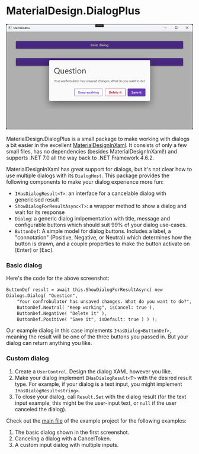 # MaterialDesign.DialogPlus

![Screenshot of a basic dialog](web/images/example-basic-dialog.png)

MaterialDesign.DialogPlus is a small package to make working with dialogs a bit easier in the excellent [MaterialDesignInXaml](https://github.com/MaterialDesignInXAML/MaterialDesignInXamlToolkit). It consists of only a few small files, has no dependencies (besides MaterialDesignInXaml!) and supports .NET 7.0 all the way back to .NET Framework 4.6.2.

MaterialDesignInXaml has great support for dialogs, but it's not clear how to use multiple dialogs with its `DialogHost`. This package provides the following components to make your dialog experience more fun:

 - `IHasDialogResult<T>`: an interface for a cancelable dialog with genericised result
 - `ShowDialogForResultAsync<T>`: a wrapper method to show a dialog and wait for its response
 - `Dialog`: a generic dialog imlpementation with title, message and configurable buttons which should suit 99% of your dialog use-cases.
 - `ButtonDef`: A simple model for dialog buttons. Includes a label, a "connotation" (Positive, Negative, or Neutral) which determines how the button is drawn, and a couple properties to make the button activate on [Enter] or [Esc].

### Basic dialog

Here's the code for the above screenshot:
```
ButtonDef result = await this.ShowDialogForResultAsync( new Dialogs.Dialog( "Question",
    "Your confrobulator has unsaved changes. What do you want to do?",
    ButtonDef.Neutral( "Keep working", isCancel: true ),
    ButtonDef.Negative( "Delete it" ),
    ButtonDef.Positive( "Save it", isDefault: true ) ) );
```

Our example dialog in this case implements `IHasDialog<ButtonDef>`, meaning the result will be one of the three buttons you passed in. But your dialog can return anything you like.

### Custom dialog

1. Create a `UserControl`. Design the dialog XAML however you like.
2. Make your dialog implement `IHasDialogResult<T>` with the desired result type. For example, if your dialog is a text input, you might implement `IHasDialogResult<string>`.
3. To close your dialog, call `Result.Set` with the dialog result (for the text input example, this might be the user-input text, or `null` if the user canceled the dialog).

Check out the [main file](MaterialDesign.DialogPlus.Examples/MainWindow.xaml.cs) of the example project for the following examples:

1. The basic dialog shown in the first screenshot.
2. Canceling a dialog with a CancelToken.
3. A custom input dialog with multiple inputs.
